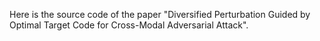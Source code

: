 Here is the source code of the paper "Diversified Perturbation Guided by Optimal Target Code for Cross-Modal Adversarial Attack".
